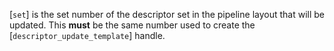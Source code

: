 [`set`] is the set number of the descriptor set in the pipeline layout
that will be updated.
This  **must**  be the same number used to create the
[`descriptor_update_template`] handle.